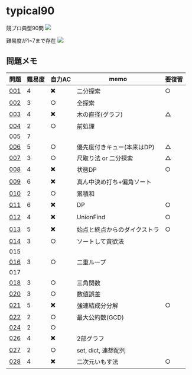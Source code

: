 # typical90
競プロ典型90問
![](https://pbs.twimg.com/media/ExjVbVHVcAIg8k-?format=jpg&name=large)

難易度が1~7まで存在
![](https://pbs.twimg.com/media/ExjfOJNVcAECEUt?format=jpg&name=large)

## 問題メモ
| 問題| 難易度| 自力AC| memo| 要復習 |
|-|-|-|-|-|
|[001](./001) |4|✖️|二分探索 |○ |
|[002](./002)|3|○| 全探索 ||
|[003](./003)|4|✖️| 木の直径(グラフ) | △ |
|[004](./004)|2|○| 前処理　| |
|005|7|| |
|[006](./006)|5|○| 優先度付きキュー(本来はDP)|△|
|[007](./007)|3|○|尺取り法 or 二分探索| △ |
|[008](./008)|4|✖️|状態DP |○|
|[009](./009)|6|✖️|真ん中決め打ち+偏角ソート||○|
|[010](./010)|2|○|累積和||
|[011](./011)|6|✖️|DP|○|
|[012](./012)|4|✖️|UnionFind|○|
|[013](./013)|5|✖️|始点と終点からのダイクストラ|○|
|[014](./014)|3|○|ソートして貪欲法||
|015| | | |  |
|[016](./016)|3|○|二重ループ|
|017|
|[018](./018)|3|○|三角関数||
|[020](./020)|3|○|数値誤差||
|[021](./021)|5|✖️|強連結成分分解|○|
|[022](./022)|2|○|最大公約数(GCD)||
|[024](./024)|2|○|||
|[026](./026)|4|✖️|2部グラフ||
|[027](./027)|2|○|set, dict, 連想配列||
|[028](./028)|4|✖️|二次元いもす法|○|